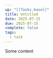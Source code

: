 ```yaml
---
up: "[[Tasks.base]]"
title: Untitled
date: 2025-07-15
due: 2025-07-15
complete: false
tags:
  - task
---
```

Some content